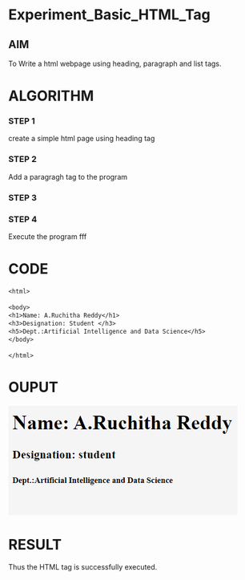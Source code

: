 # Experiment_Basic_HTML_Tag

## AIM
To Write a html webpage using heading, paragraph and list tags.

# ALGORITHM
### STEP 1
create a simple html page using heading tag
### STEP 2
Add a paragragh tag to the program
### STEP 3

### STEP 4
Execute the program fff

# CODE
~~~<!DOCTYPE html>
<html>

<body>
<h1>Name: A.Ruchitha Reddy</h1>
<h3>Designation: Student </h3>
<h5>Dept.:Artificial Intelligence and Data Science</h5>
</body>

</html>
~~~
# OUPUT
![output](https://github.com/RuchithaReddy28/Experiment_Basic_HTML_Tag/blob/main/Screenshot%20(23).png?raw=true)

# RESULT
Thus the HTML tag is successfully executed.